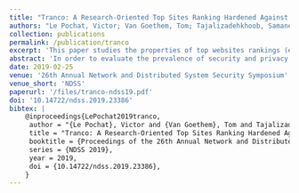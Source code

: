 ```yaml
---
title: "Tranco: A Research-Oriented Top Sites Ranking Hardened Against Manipulation"
authors: "Le Pochat, Victor; Van Goethem, Tom; Tajalizadehkhoob, Samaneh; Korczyński, Maciej; Joosen, Wouter"
collection: publications
permalink: /publication/tranco
excerpt: 'This paper studies the properties of top websites rankings (e.g. the Alexa top 1 million), uncovers that these rankings can be manipulated on a large scale, and provides a new improved ranking: [Tranco](https://tranco-list.eu/).'
abstract: 'In order to evaluate the prevalence of security and privacy practices on a representative sample of the Web, researchers rely on website popularity rankings such as the Alexa list. While the validity and representativeness of these rankings are rarely questioned, our findings show the contrary: we show for four main rankings how their inherent properties (similarity, stability, representativeness, responsiveness and benignness) affect their composition and therefore potentially skew the conclusions made in studies. Moreover, we find that it is trivial for an adversary to manipulate the composition of these lists. We are the first to empirically validate that the ranks of domains in each of the lists are easily altered, in the case of Alexa through as little as a single HTTP request. This allows adversaries to manipulate rankings on a large scale and insert malicious domains into whitelists or bend the outcome of research studies to their will. To overcome the limitations of such rankings, we propose improvements to reduce the fluctuations in list composition and guarantee better defenses against manipulation. To allow the research community to work with reliable and reproducible rankings, we provide Tranco, an improved ranking that we offer through an online service available at https://tranco-list.eu/.'
date: 2019-02-25
venue: '26th Annual Network and Distributed System Security Symposium'
venue_short: 'NDSS'
paperurl: '/files/tranco-ndss19.pdf'
doi: '10.14722/ndss.2019.23386'
bibtex: |
    @inproceedings{LePochat2019tranco,
     author = "{Le Pochat}, Victor and {Van Goethem}, Tom and Tajalizadehkhoob, Samaneh and Korczy\'{n}ski, Maciej and Joosen, Wouter",
     title = "Tranco: A Research-Oriented Top Sites Ranking Hardened Against Manipulation",
     booktitle = {Proceedings of the 26th Annual Network and Distributed System Security Symposium},
     series = {NDSS 2019},
     year = 2019,
     doi = {10.14722/ndss.2019.23386},
    }
---
```


